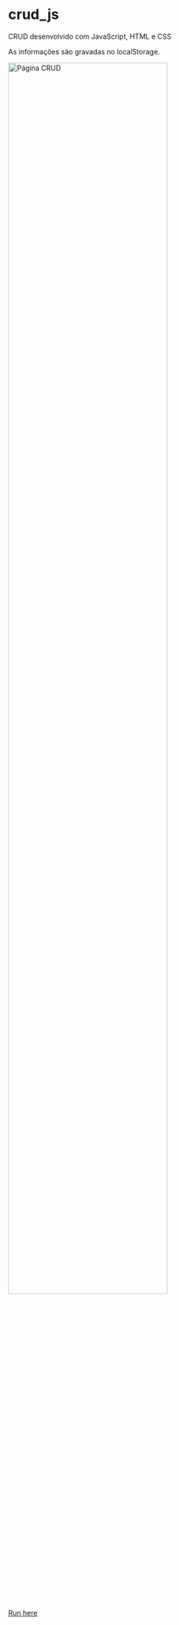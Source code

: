 # crud_js
CRUD desenvolvido com JavaScript, HTML e CSS

As informações são gravadas no localStorage.

<img src='https://i.imgur.com/28iMT9T.png' alt='Página CRUD' style='width: 80%' />

[Run here](https://crud.rodrigocosta34.repl.co/)
